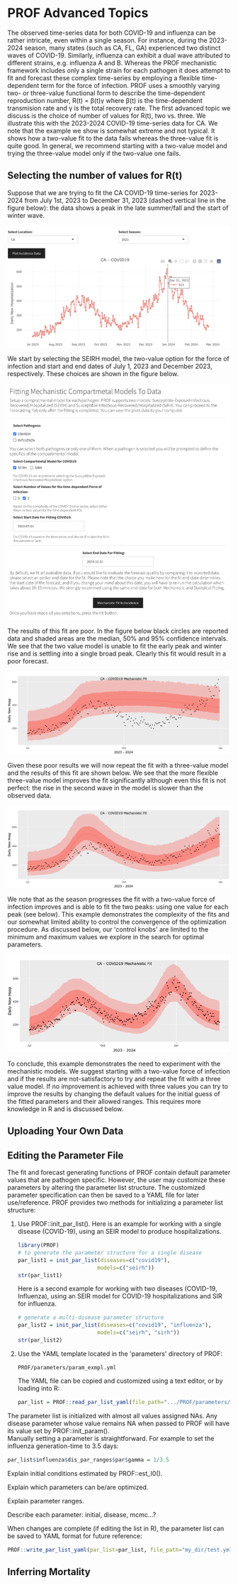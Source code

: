 # PROF Advanced Topics

The observed time-series data for both COVID-19 and influenza can be rather intricate, even within a single season. For instance, during the 2023-2024 season, many states (such as CA, FL, GA) experienced two distinct waves of COVID-19. Similarly, influenza can exhibit a dual wave attributed to different strains, e.g. influenza A and B. Whereas the PROF mechanistic framework includes only a single strain for each pathogen it does attempt to fit and forecast these complex time-series by employing a flexible time-dependent term for the force of infection. PROF uses a smoothly varying two- or three-value functional form to describe the time-dependent reproduction number, R(t) = β(t)γ where β(t) is the time-dependent transmision rate and γ is the total recovery rate. The first advanced topic we discuss is the choice of number of values for R(t), two vs. three. We illustrate this with the 2023-2024 COVID-19 time-series data for CA. We note that the example we show is somewhat extreme and not typical. It shows how a two-value fit to the data fails whereas the three-value fit is quite good. In general, we recommend starting with a two-value model and trying the three-value model only if the two-value one fails.

## Selecting the number of values for R(t)

Suppose that we are trying to fit the CA COVID-19 time-series for 2023-2024 from July 1st, 2023 to December 31, 2023 (dashed vertical line in the figure below): the data shows a peak in the late summer/fall and the start of winter wave.

![Figure 1: California, COVID-19 daily new reported hospitalization 2023-2024](img/ca_covid19_data.png)

We start by selecting the SEIRH model, the two-value option for the force of infection and start and end dates of July 1, 2023 and December 2023, respectively. These choices are shown in the figure below.

![Figure 2: California selecting a two-value FOI to fit the 2023-24 season starting on July 1, 2023 and ending in December 31, 2023.](img/prof_ca_selection_2value.png)

The results of this fit are poor. In the figure below black circles are reported data and shaded areas are the median, 50% and 95% confidence intervals. We see that the two value model is unable to fit the early peak and winter rise and is settling into a single broad peak. Clearly this fit would result in a poor forecast.

![Figure 3: California, fitting the COVID-19 time series with a two-value force of infection.](img/ca_fitcovid_2value.png)

Given these poor results we will now repeat the fit with a three-value model and the results of this fit are shown below. We see that the more flexible three-value model improves the fit significantly although even this fit is not perfect: the rise in the second wave in the model is slower than the observed data.

![Figure 4: Same as above but with a three-value force of infection.](img/ca_fitcovid_3value.png)

We note that as the season progresses the fit with a two-value force of infection improves and is able to fit the two peaks: using one value for each peak (see below). This example demonstrates the complexity of the fits and our somewhat limited ability to control the convergence of the optimization procedure. As discussed below, our 'control knobs' are limited to the minimum and maximum values we explore in the search for optimal parameters.

![Figure 5: California, fitting the COVID-19 time series with a two-value force of infection but later in the season, with data up to February 24, 2024.](img/ca_fitcovid_2value_long.png)

To conclude, this example demonstrates the need to experiment with the mechanistic models. We suggest starting with a two-value force of infection and if the results are not-satisfactory to try and repeat the fit with a three value model. If no improvement is achieved with three values you can try to improve the results by changing the default values for the initial guess of the fitted parameters and their allowed ranges. This requires more knowledge in R and is discussed below.

## Uploading Your Own Data

## Editing the Parameter File
The fit and forecast generating functions of PROF contain default parameter values that 
are pathogen specific.  However, the user may customize these parameters by altering the 
parameter list structure.  The customized parameter specification can then be saved to 
a YAML file for later use/reference.  PROF provides two methods for initializing a 
parameter list structure:

1. Use PROF::init_par_list().  Here is an example for working with a single disease 
   (COVID-19), using an SEIR model to produce hospitalizations.
   ```R
   library(PROF)
   # to generate the parameter structure for a single disease
   par_list1 = init_par_list(diseases=c("covid19"),
                            models=c("seirh"))
   str(par_list1)
   ```
   Here is a second example for working with two diseases (COVID-19, Influenza), using 
   an SEIR model for COVID-19 hospitalizations and SIR for influenza.
   ```R
   # generate a multi-disease parameter structure
   par_list2 = init_par_list(diseases=c("covid19", "influenza"),
                            models=c("seirh", "sirh"))
   str(par_list2)
   ```
2. Use the YAML template located in the 'parameters' directory of PROF: 
   ```
   PROF/parameters/param_exmpl.yml
   ```
   The YAML file can be copied and customized using a text editor, or by loading into R:
   ```R
   par_list = PROF::read_par_list_yaml(file_path=".../PROF/parameters/param_exmpl.yml")
   ```
The parameter list is initialized with almost all values assigned NAs.  Any disease parameter
whose value remains NA when passed to PROF will have its value set by PROF::init_param().  
Manually setting a parameter is straightforward.  For example to set the influenza 
generation-time to 3.5 days:
```R
par_list$influenza$dis_par_ranges$par$gamma = 1/3.5
```
Explain initial conditions estimated by PROF::est_I0().

Explain which parameters can be/are optimized.

Explain parameter ranges.

Describe each parameter: initial, disease, mcmc...?


When changes are complete (if editing the list in R), the parameter list can be saved to YAML format for future 
reference:
```R
PROF::write_par_list_yaml(par_list=par_list, file_path="my_dir/test.yml")
```


## Inferring Mortality

